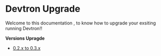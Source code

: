 # Devtron Upgrade

Welcome to this documentation , to know how to upgrade your exsiting running Devtron!!

**Versions Upragde**

* [0.2.x to 0.3.x](devtron-upgrade-0.2.x-0.3.x.md)